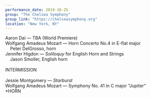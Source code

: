 ```yaml
---
performance_date: 2019-10-25
group: "The Chelsea Symphony"
group_link: "https://chelseasymphony.org"
location: "New York, NY"
---
```

Aaron Dai — TBA (World Premiere)<br/>
Wolfgang Amadeus Mozart — Horn Concerto No.4 in E-flat major<br/>
&nbsp;&nbsp;&nbsp;&nbsp;Peter DelGrosso, horn<br/>
Jennifer Higdon — _Soliloquy_ for English Horn and Strings<br/>
&nbsp;&nbsp;&nbsp;&nbsp;Jason Smoller, English horn<br/>
<br/>
INTERMISSION<br/>
<br/>
Jessie Montgomery — _Starburst_<br/>
Wolfgang Amadeus Mozart — Symphony No. 41 in C major "Jupiter"<br/>
*HORN
